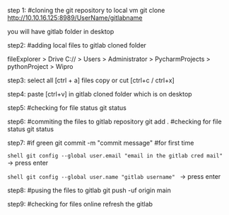 step 1: 
#cloning the git repository to local vm
git clone http://10.10.16.125:8989/UserName/gitlabname

you will have gitlab folder in desktop

step2:
#adding local files to gitlab cloned folder

fileExplorer > Drive C:// > Users > Administrator > PycharmProjects > pythonProject > Wipro

step3:
select all [ctrl + a] files copy or cut [ctrl+c / ctrl+x]

step4:
paste [ctrl+v] in gitlab cloned folder which is on desktop

step5:
#checking for file status
git status

step6:
#commiting the files to gitlab repository
git add .
#checking for file status
git status

step7:
#if green
git commit -m "commit message"
#for first time 

``shell
git config --global user.email "email in the gitlab cred mail" ``
-> press enter

``shell
git config --global user.name "gitlab username" `` -> press enter

step8:
#pusing the files to gitlab
git push -uf origin main

step9:
#checking for files online
refresh the gitlab